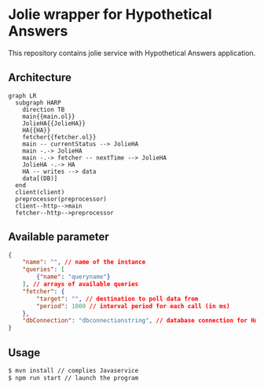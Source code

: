 # Jolie wrapper for Hypothetical Answers

This repository contains jolie service with Hypothetical Answers application.

## Architecture

```mermaid
graph LR
  subgraph HARP
    direction TB
    main{{main.ol}}
    JolieHA{{JolieHA}}
    HA{{HA}}
    fetcher{{fetcher.ol}}
    main -- currentStatus --> JolieHA
    main -.-> JolieHA
    main -.-> fetcher -- nextTime --> JolieHA
    JolieHA -.-> HA
    HA -- writes --> data
    data[(DB)]
  end
  client(client)
  preprocessor(preprocessor)
  client--http-->main
  fetcher--http-->preprocessor
```


## Available parameter

```json
{
    "name": "", // name of the instance
    "queries": [
        {"name": "queryname"}
    ], // arrays of available queries
    "fetcher": {
        "target": "", // destination to poll data from
        "period": 1000 // interval period for each call (in ms)
    },
    "dbConnection": "dbconnectionstring", // database connection for HA / for currentStatus operation
}
```

## Usage

```bash
$ mvn install // complies Javaservice
$ npm run start // launch the program
```
